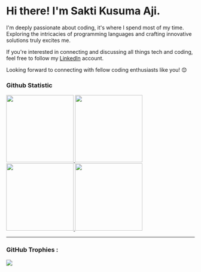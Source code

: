# Hi there! I'm Sakti Kusuma Aji. 
 
I'm deeply passionate about coding, it's where I spend most of my time. Exploring the intricacies of programming languages and crafting innovative solutions truly excites me.

If you're interested in connecting and discussing all things tech and coding, feel free to follow my [LinkedIn](https://www.linkedin.com/in/sakti-kusuma-aji/) account.

Looking forward to connecting with fellow coding enthusiasts like you! 😊
 
### Github Statistic
<p align="left">
<a href="https://github.com/saktiworkstation">
  <img height="180em" src="https://github-readme-stats-eight-theta.vercel.app/api?username=saktiworkstation&show_icons=true&theme=algolia&include_all_commits=true&count_private=true"/>
  <img height="180em" src="https://github-readme-stats-eight-theta.vercel.app/api/top-langs/?username=saktiworkstation&layout=compact&layout=compact&theme=algolia"/>

 <img height="180em" src="https://github-readme-streak-stats.herokuapp.com/?user=saktiworkstation&show_icons=true&theme=algolia&include_all_commits=true&count_private=true"/>
 <img height="180em" src="[![GitHub Streak](http://github-readme-streak-stats.herokuapp.com?user=saktiworkstation&show_icons=true&theme=algolia&include_all_commits=true&count_private=true)](https://git.io/streak-stats)"/>
</a>
</p>


<hr>
<h3> GitHub Trophies :</h3>
<div>
  <img src="https://github-profile-trophy.vercel.app/?username=saktiworkstation&theme=dark_dimmed&no-frame=false&no-bg=true&margin-w=4"/>
</div>
